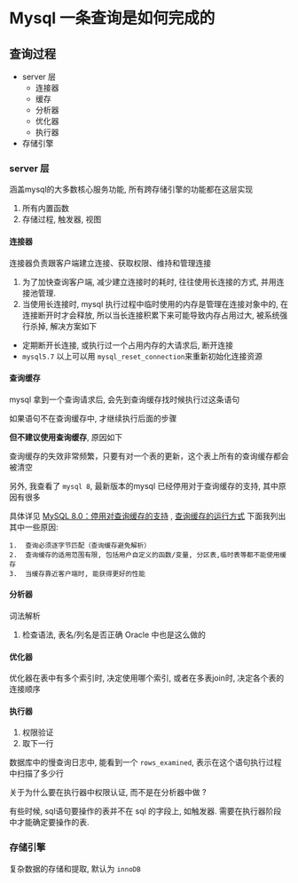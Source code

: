 # Mysql 一条查询是如何完成的

## 查询过程

- server 层
  - 连接器
  - 缓存
  - 分析器
  - 优化器
  - 执行器
- 存储引擎

### server 层

涵盖mysql的大多数核心服务功能, 所有跨存储引擎的功能都在这层实现

1. 所有内置函数
2. 存储过程, 触发器, 视图

#### 连接器

连接器负责跟客户端建立连接、获取权限、维持和管理连接

1. 为了加快查询客户端, 减少建立连接时的耗时, 往往使用长连接的方式, 并用连接池管理.
2. 当使用长连接时, mysql 执行过程中临时使用的内存是管理在连接对象中的, 在连接断开时才会释放, 所以当长连接积累下来可能导致内存占用过大, 被系统强行杀掉, 解决方案如下
  - 定期断开长连接, 或执行过一个占用内存的大请求后, 断开连接
  - `mysql5.7` 以上可以用 `mysql_reset_connection`来重新初始化连接资源

#### 查询缓存

mysql 拿到一个查询请求后, 会先到查询缓存找时候执行过这条语句

如果语句不在查询缓存中, 才继续执行后面的步骤

**但不建议使用查询缓存**, 原因如下

查询缓存的失效非常频繁，只要有对一个表的更新，这个表上所有的查询缓存都会被清空

另外, 我查看了 `mysql 8`, 最新版本的mysql 已经停用对于查询缓存的支持, 其中原因有很多

具体详见 [MySQL 8.0：停用对查询缓存的支持](https://mysqlserverteam.com/mysql-8-0-retiring-support-for-the-query-cache/) , [查询缓存的运行方式](https://dev.mysql.com/doc/refman/5.7/en/query-cache-operation.html) 下面我列出其中一些原因: 

 	1.  查询必须逐字节匹配（查询缓存避免解析）
 	2.  查询缓存的适用范围有限, 包括用户自定义的函数/变量, 分区表,临时表等都不能使用缓存
 	3.  当缓存靠近客户端时, 能获得更好的性能

#### 分析器

词法解析

1. 检查语法, 表名/列名是否正确 Oracle 中也是这么做的

#### 优化器

优化器在表中有多个索引时, 决定使用哪个索引, 或者在多表join时, 决定各个表的连接顺序

#### 执行器

1. 权限验证
2. 取下一行

数据库中的慢查询日志中, 能看到一个 `rows_examined`, 表示在这个语句执行过程中扫描了多少行

关于为什么要在执行器中权限认证, 而不是在分析器中做 ?

有些时候, sql语句要操作的表并不在 sql 的字段上, 如触发器. 需要在执行器阶段中才能确定要操作的表.


### 存储引擎

复杂数据的存储和提取, 默认为 `innoDB`











